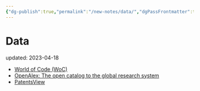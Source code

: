 ```yaml
---
{"dg-publish":true,"permalink":"/new-notes/data/","dgPassFrontmatter":true}
---
```



# Data
updated: 2023-04-18


- [World of Code (WoC)](https://worldofcode.org/)
- [OpenAlex: The open catalog to the global research system](https://openalex.org/)
- [PatentsView](https://patentsview.org/)